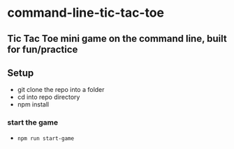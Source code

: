 # command-line-tic-tac-toe
## Tic Tac Toe mini game on the command line, built for fun/practice

## Setup
- git clone the repo into a folder
- cd into repo directory
- npm install

### start the game
- ```npm run start-game```
